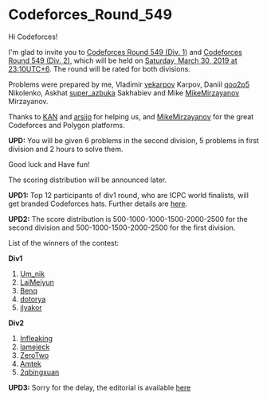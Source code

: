 # Codeforces_Round_549

Hi Codeforces!

I'm glad to invite you to [Codeforces Round 549 (Div. 1)](https://codeforces.com/contest/1142 "Codeforces Round 549 (Div. 1)") and [Codeforces Round 549 (Div. 2)](https://codeforces.com/contest/1143 "Codeforces Round 549 (Div. 2)"), which will be held on [Saturday, March 30, 2019 at 23:10UTC+6](https://codeforces.com/https://www.timeanddate.com/worldclock/fixedtime.html?day=30&month=3&year=2019&hour=20&min=10&sec=0&p1=166). The round will be rated for both divisions.

Problems were prepared by me, Vladimir [vekarpov](https://codeforces.com/profile/vekarpov "Expert vekarpov") Karpov, Daniil [qoo2p5](https://codeforces.com/profile/qoo2p5 "Grandmaster qoo2p5") Nikolenko, Askhat [super_azbuka](https://codeforces.com/profile/super_azbuka "Candidate Master super_azbuka") Sakhabiev and Mike [MikeMirzayanov](https://codeforces.com/profile/MikeMirzayanov "Headquarters, MikeMirzayanov") Mirzayanov.

Thanks to [KAN](https://codeforces.com/profile/KAN "Grandmaster KAN") and [arsijo](https://codeforces.com/profile/arsijo "International Grandmaster arsijo") for helping us, and [MikeMirzayanov](https://codeforces.com/profile/MikeMirzayanov "Headquarters, MikeMirzayanov") for the great Codeforces and Polygon platforms.

**UPD:** You will be given 6 problems in the second division, 5 problems in first division and 2 hours to solve them.

Good luck and Have fun!

The scoring distribution will be announced later.

**UPD1:** Top 12 participants of div1 round, who are ICPC world finalists, will get branded Codeforces hats. Further details are [here](https://codeforces.com/blog/entry/66189?#comment-502586).

**UPD2:** The score distribution is 500-1000-1000-1500-2000-2500 for the second division and 500-1000-1500-2000-2500 for the first division.

List of the winners of the contest:

**Div1**

 1. [Um_nik](https://codeforces.com/profile/Um_nik "Legendary Grandmaster Um_nik")
2. [LaiMeiyun](https://codeforces.com/profile/LaiMeiyun "Master LaiMeiyun")
3. [Benq](https://codeforces.com/profile/Benq "Legendary Grandmaster Benq")
4. [dotorya](https://codeforces.com/profile/dotorya "Legendary Grandmaster dotorya")
5. [ilyakor](https://codeforces.com/profile/ilyakor "International Grandmaster ilyakor")

**Div2**

 1. [Infleaking](https://codeforces.com/profile/Infleaking "Expert Infleaking")
2. [lamejeck](https://codeforces.com/profile/lamejeck "Expert lamejeck")
3. [ZeroTwo](https://codeforces.com/profile/ZeroTwo "Expert ZeroTwo")
4. [Amtek](https://codeforces.com/profile/Amtek "Expert Amtek")
5. [2qbingxuan](https://codeforces.com/profile/2qbingxuan "Specialist 2qbingxuan")

**UPD3:** Sorry for the delay, the editorial is available [here](Tutorial_(en).md) 

